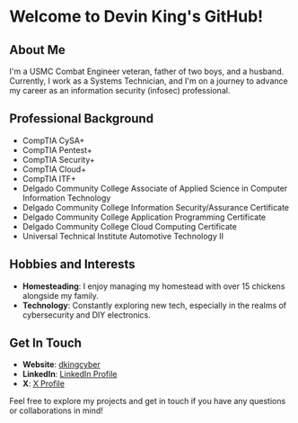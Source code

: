 # Welcome to Devin King's GitHub!

## About Me
I'm a USMC Combat Engineer veteran, father of two boys, and a husband. Currently, I work as a Systems Technician, and I'm on a journey to advance my career as an information security (infosec) professional. 

## Professional Background
- CompTIA CySA+
- CompTIA Pentest+
- CompTIA Security+
- CompTIA Cloud+
- CompTIA ITF+
- Delgado Community College Associate of Applied Science in Computer Information Technology
- Delgado Community College Information Security/Assurance Certificate
- Delgado Community College Application Programming Certificate
- Delgado Community College Cloud Computing Certificate
- Universal Technical Institute Automotive Technology II  

## Hobbies and Interests
- **Homesteading**: I enjoy managing my homestead with over 15 chickens alongside my family.
- **Technology**: Constantly exploring new tech, especially in the realms of cybersecurity and DIY electronics.

## Get In Touch
- **Website**: [dkingcyber](http://dkingcyber.github.io)
- **LinkedIn**: [LinkedIn Profile](www.linkedin.com/in/devin-king-72278626b)
- **X**: [X Profile](https://x.com/EvilNetworking)

Feel free to explore my projects and get in touch if you have any questions or collaborations in mind!
